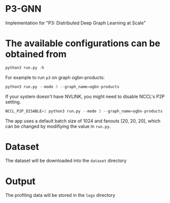 # P3-GNN
Implementation for "P3: Distributed Deep Graph Learning at Scale"

# The available configurations can be obtained from
```python
python3 run.py -h
```
For example to run `p3` on graph ogbn-products:

```python
python3 run.py --mode 3 --graph_name=ogbn-products
```

If your system doesn't have NVLINK, you might need to disable NCCL's P2P setting.
```python
NCCL_P2P_DISABLE=1 python3 run.py --mode 3 --graph_name=ogbn-products
```

The app uses a default batch size of 1024 and fanouts [20, 20, 20], which can be changed by modifiying the value in `run.py`.

# Dataset
The dataset will be downloaded into the `dataset` directory

# Output
The profiling data will be stored in the `logs` directory